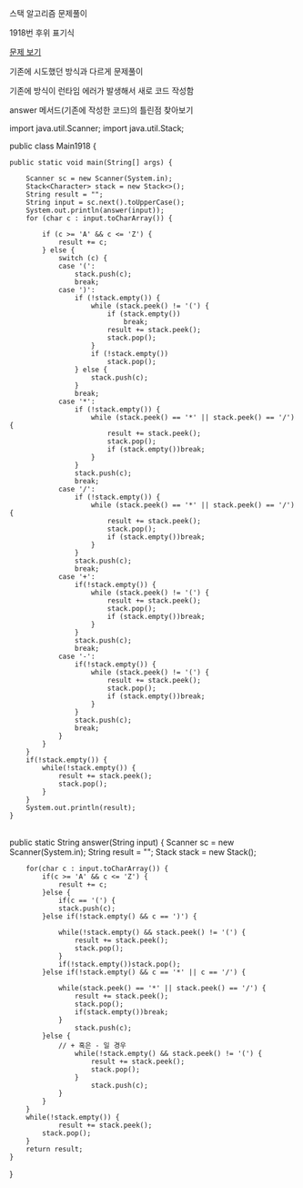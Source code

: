 스택 알고리즘 문제풀이 

1918번  후위 표기식

<a href="https://www.acmicpc.net/problem/1918">문제 보기</a>

기존에 시도했던 방식과 다르게 문제풀이

기존에 방식이 런타임 에러가 발생해서 새로 코드 작성함 

answer 메서드(기존에 작성한 코드)의 틀린점 찾아보기



import java.util.Scanner;
import java.util.Stack;

public class Main1918 {

	public static void main(String[] args) {
	
		Scanner sc = new Scanner(System.in);
		Stack<Character> stack = new Stack<>();
		String result = "";
		String input = sc.next().toUpperCase();
		System.out.println(answer(input));
		for (char c : input.toCharArray()) {
	
			if (c >= 'A' && c <= 'Z') {
				result += c;
			} else {
				switch (c) {
				case '(':
					stack.push(c);
					break;
				case ')':
					if (!stack.empty()) {
						while (stack.peek() != '(') {
							if (stack.empty())
								break;
							result += stack.peek();
							stack.pop();
						}
						if (!stack.empty())
							stack.pop();
					} else {
						stack.push(c);
					}
					break;
				case '*':
					if (!stack.empty()) {
						while (stack.peek() == '*' || stack.peek() == '/') {
							result += stack.peek();
							stack.pop();
							if (stack.empty())break;
						}
					}
					stack.push(c);
					break;
				case '/':
					if (!stack.empty()) {
						while (stack.peek() == '*' || stack.peek() == '/') {
							result += stack.peek();
							stack.pop();
							if (stack.empty())break;
						}
					}
					stack.push(c);
					break;
				case '+':
					if(!stack.empty()) {
						while (stack.peek() != '(') {
							result += stack.peek();
							stack.pop();
							if (stack.empty())break;
						}
					}
					stack.push(c);
					break;
				case '-':
					if(!stack.empty()) {
						while (stack.peek() != '(') {
							result += stack.peek();
							stack.pop();
							if (stack.empty())break;
						}
					}
					stack.push(c);
					break;
				}
			}
		}
		if(!stack.empty()) {
			while(!stack.empty()) {
				result += stack.peek();
				stack.pop();
			}
		}
		System.out.println(result);
	}




​	
	public static String answer(String input) {
		Scanner sc = new Scanner(System.in);
		String result = "";
		Stack<Character> stack = new Stack<Character>();
		
		for(char c : input.toCharArray()) {
			if(c >= 'A' && c <= 'Z') {
				result += c;
			}else {
				if(c == '(') {
				stack.push(c);
			}else if(!stack.empty() && c == ')') {
				
				while(!stack.empty() && stack.peek() != '(') {
					result += stack.peek();
					stack.pop();
				}
				if(!stack.empty())stack.pop();
			}else if(!stack.empty() && c == '*' || c == '/') {
				
				while(stack.peek() == '*' || stack.peek() == '/') {
					result += stack.peek();
					stack.pop();
					if(stack.empty())break;
				}
					stack.push(c);
			}else {
				// + 혹은 - 일 경우
					while(!stack.empty() && stack.peek() != '(') {
					 	result += stack.peek();
						stack.pop();
					}
						stack.push(c);
				}
			}
		}
		while(!stack.empty()) {
				result += stack.peek();
			stack.pop();
		}
		return result;
	}


}


